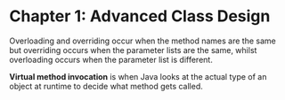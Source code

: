 # Chapter 1: Advanced Class Design

Overloading and overriding occur when the method names are the same but overriding occurs when the parameter lists are the same, whilst overloading occurs when the parameter list is different.

**Virtual method invocation** is when Java looks at the actual type of an object at runtime to decide what method gets called.

